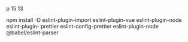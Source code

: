 p 15 13


npm install -D eslint-plugin-import eslint-plugin-vue eslint-plugin-node eslint-plugin-
prettier eslint-config-prettier eslint-plugin-node @babel/eslint-parser
